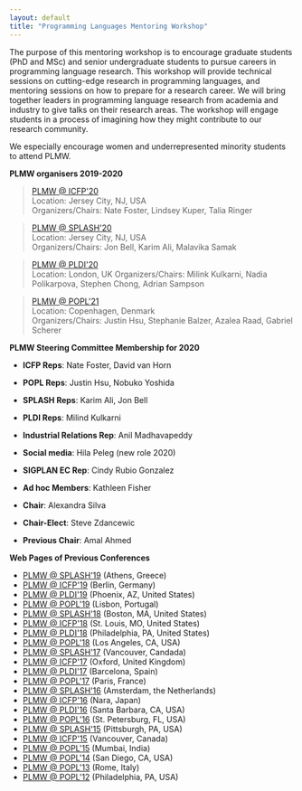 ```yaml
---
layout: default
title: "Programming Languages Mentoring Workshop"
---
```

The purpose of this mentoring workshop is to encourage graduate students (PhD and MSc) and senior undergraduate students to pursue careers in programming language research. This workshop will provide technical sessions on cutting-edge research in programming languages, and mentoring sessions on how to prepare for a research career. We will bring together leaders in programming language research from academia and industry to give talks on their research areas. The workshop will engage students in a process of imagining how they might contribute to our research community.

We especially encourage women and underrepresented minority students to attend PLMW.


**PLMW organisers  2019-2020**

> [PLMW @ ICFP'20](https://popl18.sigplan.org/track/PLMW-POPL-2018)  
> Location:  Jersey City, NJ, USA  
> Organizers/Chairs: Nate Foster, Lindsey Kuper, Talia Ringer

> [PLMW @ SPLASH'20](https://2020.splashcon.org/track/splash-2020-PLMW)  
> Location:  Jersey City, NJ, USA  
> Organizers/Chairs: Jon Bell, Karim Ali, Malavika Samak 

> [PLMW @ PLDI'20](https://popl18.sigplan.org/track/PLMW-POPL-2018)  
> Location:  London, UK 
> Organizers/Chairs:  Milink Kulkarni, Nadia Polikarpova, Stephen Chong, Adrian Sampson

> [PLMW @ POPL'21](https://popl21.sigplan.org/track/PLMW-POPL-2018)  
> Location: Copenhagen, Denmark  
> Organizers/Chairs:  Justin Hsu, Stephanie Balzer, Azalea Raad, Gabriel Scherer 


**PLMW Steering Committee Membership for 2020**

- **ICFP Reps**: Nate Foster, David van Horn
- **POPL Reps**: Justin Hsu, Nobuko Yoshida
- **SPLASH Reps**: Karim Ali, Jon Bell
- **PLDI Reps**: Milind Kulkarni
- **Industrial Relations Rep**: Anil Madhavapeddy
- **Social media**: Hila Peleg (new role 2020)
- **SIGPLAN EC Rep**: Cindy Rubio Gonzalez
- **Ad hoc Members**: Kathleen Fisher

- **Chair**: Alexandra Silva
- **Chair-Elect**: Steve Zdancewic
- **Previous Chair**: Amal Ahmed


**Web Pages of Previous Conferences**
- [PLMW @ SPLASH'19](https://conf.researchr.org/home/PLMW-ICFP-2019) (Athens, Greece)
- [PLMW @ ICFP'19](https://conf.researchr.org/home/PLMW-ICFP-2019) (Berlin, Germany)
- [PLMW @ PLDI'19](https://conf.researchr.org/home/PLMW-PLDI-2019) (Phoenix, AZ, United States)
- [PLMW @ POPL'19](https://popl19.sigplan.org/track/PLMW-2019-papers)  (Lisbon, Portugal)
- [PLMW @ SPLASH'18](https://2018.splashcon.org/track/splash-2018-PLMW) (Boston, MA, United States)
- [PLMW @ ICFP'18](https://icfp18.sigplan.org/track/PLMW-ICFP-2018) (St. Louis, MO, United States)
- [PLMW @ PLDI'18](https://pldi18.sigplan.org/track/PLMW-PLDI-2018) (Philadelphia, PA, United States)
- [PLMW @ POPL'18](https://popl18.sigplan.org/track/PLMW-POPL-2018)  (Los Angeles, CA, USA)
- [PLMW @ SPLASH'17](http://2017.splashcon.org/track/splash-2017-PLMW) (Vancouver, Candada)
- [PLMW @ ICFP'17](http://icfp17.sigplan.org/track/PLMW-ICFP-2017-papers) (Oxford, United Kingdom)
- [PLMW @ PLDI'17](http://conf.researchr.org/track/pldi-ecoop-2017/PLMW-PLDI-2017) (Barcelona, Spain)
- [PLMW @ POPL'17](http://popl17.sigplan.org/track/PLMW-2017) (Paris, France)
- [PLMW @ SPLASH'16](http://2016.splashcon.org/track/splash-2016-plmw) (Amsterdam, the Netherlands)
- [PLMW @ ICFP'16](http://conf.researchr.org/track/icfp-2016/PLMW-ICFP-2016) (Nara, Japan)
- [PLMW @ PLDI'16](http://conf.researchr.org/track/pldi-2016/PLMW-PLDI-2016) (Santa Barbara, CA, USA)
- [PLMW @ POPL'16](http://conf.researchr.org/track/POPL-2016/PLMW-2016-home) (St. Petersburg, FL, USA)
- [PLMW @ SPLASH'15](http://2015.splashcon.org/track/splash2015-plmw) (Pittsburgh, PA, USA)
- [PLMW @ ICFP'15](https://www.cis.upenn.edu/~sweirich/icfp-plmw15) (Vancouver, Canada)
- [PLMW @ POPL'15](http://plmw15.iisc-seal.net) (Mumbai, India)
- [PLMW @ POPL'14](http://plmw2014.inria.fr/) (San Diego, CA, USA)
- [PLMW @ POPL'13](http://www.doc.ic.ac.uk/~gds/PLMW/) (Rome, Italy)
- [PLMW @ POPL'12](http://www.seas.upenn.edu/~sweirich/plmw12/) (Philadelphia, PA, USA)
